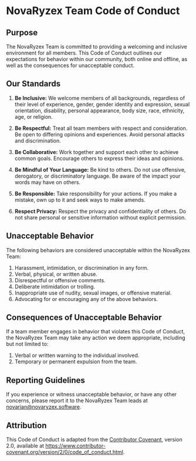 # NovaRyzex Team Code of Conduct

## Purpose

The NovaRyzex Team is committed to providing a welcoming and inclusive environment for all members. This Code of Conduct outlines our expectations for behavior within our community, both online and offline, as well as the consequences for unacceptable conduct.

## Our Standards

1. **Be Inclusive:** We welcome members of all backgrounds, regardless of their level of experience, gender, gender identity and expression, sexual orientation, disability, personal appearance, body size, race, ethnicity, age, or religion.

2. **Be Respectful:** Treat all team members with respect and consideration. Be open to differing opinions and experiences. Avoid personal attacks and discrimination.

3. **Be Collaborative:** Work together and support each other to achieve common goals. Encourage others to express their ideas and opinions.

4. **Be Mindful of Your Language:** Be kind to others. Do not use offensive, derogatory, or discriminatory language. Be aware of the impact your words may have on others.

5. **Be Responsible:** Take responsibility for your actions. If you make a mistake, own up to it and seek ways to make amends.

6. **Respect Privacy:** Respect the privacy and confidentiality of others. Do not share personal or sensitive information without explicit permission.

## Unacceptable Behavior

The following behaviors are considered unacceptable within the NovaRyzex Team:

1. Harassment, intimidation, or discrimination in any form.
2. Verbal, physical, or written abuse.
3. Disrespectful or offensive comments.
4. Deliberate intimidation or trolling.
5. Inappropriate use of nudity, sexual images, or offensive material.
6. Advocating for or encouraging any of the above behaviors.

## Consequences of Unacceptable Behavior

If a team member engages in behavior that violates this Code of Conduct, the NovaRyzex Team may take any action we deem appropriate, including but not limited to:

1. Verbal or written warning to the individual involved.
2. Temporary or permanent expulsion from the team.

## Reporting Guidelines

If you experience or witness unacceptable behavior, or have any other concerns, please report it to the NovaRyzex Team leads at [novarian@novaryzex.software](mailto:novarian@novaryzex.software).

## Attribution

This Code of Conduct is adapted from the [Contributor Covenant](https://www.contributor-covenant.org/), version 2.0, available at <https://www.contributor-covenant.org/version/2/0/code_of_conduct.html>.
